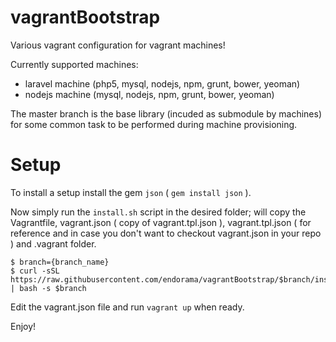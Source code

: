 vagrantBootstrap
================

Various vagrant configuration for vagrant machines!

Currently supported machines:
- laravel machine (php5, mysql, nodejs, npm, grunt, bower, yeoman)
- nodejs machine (mysql, nodejs, npm, grunt, bower, yeoman)

The master branch is the base library (incuded as submodule by machines) for
some common task to be performed during machine provisioning.

# Setup

To install a setup install the gem `json` ( `gem install json` ).

Now simply run the `install.sh` script in the desired folder; will copy the
Vagrantfile, vagrant.json ( copy of vagrant.tpl.json ), vagrant.tpl.json ( for
reference and in case you don't want to checkout vagrant.json in your repo ) and
.vagrant folder.

```
$ branch={branch_name}
$ curl -sSL https://raw.githubusercontent.com/endorama/vagrantBootstrap/$branch/install.sh | bash -s $branch
```

Edit the vagrant.json file and run `vagrant up` when ready.

Enjoy!
